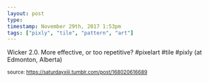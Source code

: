 ```yaml
---
layout: post
type: 
timestamp: November 29th, 2017 1:53pm
tags: ["pixly", "tile", "pattern", "art"]
---
```

<a href="https://www.instagram.com/p/BcF9-QoHWO3/ "></a>

Wicker 2.0. More effective, or too repetitive? #pixelart #tile #pixly  (at Edmonton, Alberta)
 
  
<small>source: https://saturdayxiii.tumblr.com/post/168020616689</small>